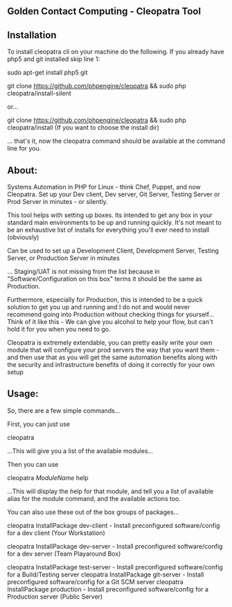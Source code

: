 Golden Contact Computing - Cleopatra Tool
-------------------


Installation
-----------------
To install cleopatra cli on your machine do the following. If you already have php5 and git installed skip line 1:

sudo apt-get install php5 git

git clone https://github.com/phpengine/cleopatra && sudo php cleopatra/install-silent

or...

git clone https://github.com/phpengine/cleopatra && sudo php cleopatra/install (If you want to choose the install dir)

... that's it, now the cleopatra command should be available at the command line for you.


About:
-----------------
Systems Automation in PHP for Linux - think Chef, Puppet, and now Cleopatra. Set up your Dev client, Dev server, Git
Server, Testing Server or Prod Server in minutes - or silently.

This tool helps with setting up boxes. Its intended to get any box in your standard main environments to be
up and running quickly. It's not meant to be an exhaustive list of installs for everything you'll ever need to
install (obviously)

Can be used to set up a Development Client, Development Server, Testing Server, or Production Server in minutes

... Staging/UAT is not missing from the list because in "Software/Configuration on this box" terms it should be the
same as Production.

Furthermore, especially for Production, this is intended to be a quick solution to get you up and running and I
do not and would never recommend going into Production without checking things for yourself...
Think of it like this - We can give you alcohol to help your flow, but can't hold it for you when you need to go.

Cleopatra is extremely extendable, you can pretty easily write your own module that will configure your prod servers
the way that you want them - and then use that as you will get the same automation benefits along with the security
and infrastructure benefits of doing it correctly for your own setup


Usage:
-----------------

So, there are a few simple commands...

First, you can just use

cleopatra

...This will give you a list of the available modules...


Then you can use

cleopatra *ModuleName* help

...This will display the help for that module, and tell you a list of available alias for the module command, and the
available actions too.


You can also use these out of the box groups of packages...

cleopatra InstallPackage dev-client - Install preconfigured software/config for a dev client (Your Workstation)

cleopatra InstallPackage dev-server - Install preconfigured software/config for a dev server (Team Playaround Box)

cleopatra InstallPackage test-server - Install preconfigured software/config for a Build/Testing server
cleopatra InstallPackage git-server - Install preconfigured software/config for a Git SCM server
cleopatra InstallPackage production - Install preconfigured software/config for a Production server (Public Server)